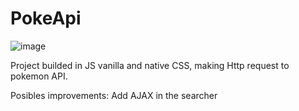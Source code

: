 # PokeApi
![image](https://user-images.githubusercontent.com/104278094/212501798-a574f4d2-f6c2-41f8-9281-0ef01e06d988.png)

Project builded in JS vanilla and native CSS, making Http request to pokemon API.

Posibles improvements: Add AJAX in the searcher
